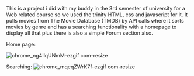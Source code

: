 This is a project i did with my buddy in the 3rd semester of university for a Web related course so we used the trinity HTML, css and javascript for it. It pulls movies from The Movie Database (TMDB) by API calls where it sorts movies by genre and has a searching functionality with a homepage to display all that plus there is also a simple Forum section also.

Home page:

![chrome_ng4IlqUNmM-ezgif com-resize](https://github.com/user-attachments/assets/b7cc80fc-e214-4571-b492-f21b0873e3ea)

  Searching:
  ![chrome_mqeqZWrK7f-ezgif com-resize](https://github.com/user-attachments/assets/e3de8931-f55d-469b-b779-32b8da05d7eb)

